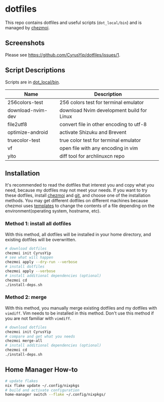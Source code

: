 # dotfiles

This repo contains dotfiles and useful scripts (`dot_local/bin`) and is managed by [chezmoi](https://github.com/twpayne/chezmoi).

## Screenshots

Please see <https://github.com/CyrusYip/dotfiles/issues/1>.

## Script Descriptions

Scripts are in [dot_local/bin](dot_local/bin).

| Name              | Description                               |
|-------------------|-------------------------------------------|
| 256colors-test    | 256 colors test for terminal emulator     |
| download-nvim-dev | download Nvim development build for Linux |
| file2utf8         | convert file in other encoding to utf-8   |
| optimize-android  | activate Shizuku and Brevent              |
| truecolor-test    | true color test for terminal emulator     |
| vf                | open file with any encoding in vim        |
| yito              | diff tool for archlinuxcn repo            |

## Installation

It's recommended to read the dotfiles that interest you and copy what you need, because my dotfiles may not meet your needs. If you want to try these dotfiles, install [chezmoi](https://www.chezmoi.io/install/) and [git](https://git-scm.com/downloads), and choose one of the installation methods. You may get different dotfiles on different machines because chezmoi uses [templates](https://www.chezmoi.io/user-guide/templating/) to change the contents of a file depending on the environment(operating system, hostname, etc).

### Method 1: install all dotfiles

With this method, all dotfiles will be installed in your home directory, and existing dotfiles will be overwritten.

```bash
# download dotfiles
chezmoi init CyrusYip
# see what will happen
chezmoi apply --dry-run --verbose
# install dotfiles
chezmoi apply --verbose
# install additional dependencies (optional)
chezmoi cd
./install-deps.sh
```

### Method 2: merge

With this method, you manually merge existing dotfiles and my dotfiles with `vimdiff`. Vim needs to be installed in this method. Don't use this method if you are not familiar with `vimdiff`.

```bash
# download dotfiles
chezmoi init CyrusYip
# compare and get what you needs
chezmoi merge-all
# install additional dependencies (optional)
chezmoi cd
./install-deps.sh
```

## Home Manager How-to

```bash
# update flakes
nix flake update ~/.config/nixpkgs
# build and activate configuration
home-manager switch --flake ~/.config/nixpkgs/
```

